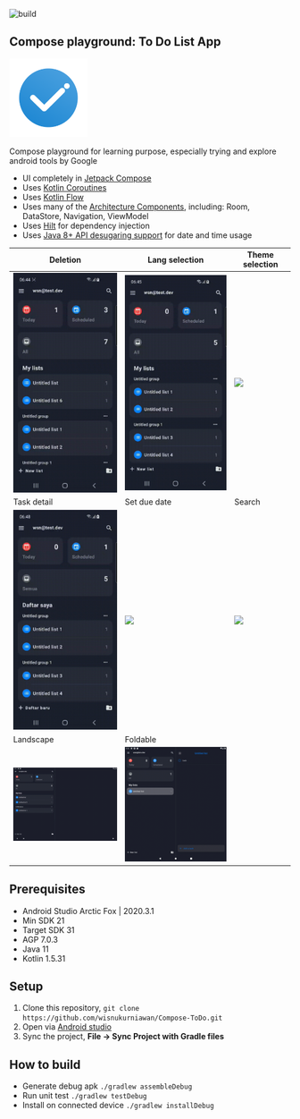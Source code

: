 ![build](https://github.com/wisnukurniawan/Compose-ToDo/actions/workflows/build.yml/badge.svg)

## Compose playground: To Do List App

<img src="art/playstore_icon.png" width="140">

Compose playground for learning purpose, especially trying and explore android tools by Google

* UI completely in [Jetpack Compose](https://developer.android.com/jetpack/compose)
* Uses [Kotlin Coroutines](https://kotlinlang.org/docs/reference/coroutines/coroutines-guide.html)
* Uses [Kotlin Flow](https://kotlinlang.org/docs/flow.html)
* Uses many of the [Architecture Components](https://developer.android.com/topic/libraries/architecture/), including: Room, DataStore, Navigation, ViewModel
* Uses [Hilt](https://dagger.dev/hilt/) for dependency injection
* Uses [Java 8+ API desugaring support](https://developer.android.com/studio/write/java8-support#library-desugaring) for date and time usage

| Deletion | Lang selection | Theme selection |
| ---- | ---- | ---- |
| <img src="art/delete.gif" width="260"> | <img src="art/language.gif" width="260"> | <img src="art/theme.gif" width="260"> |
| Task detail | Set due date | Search |
| <img src="art/detail.gif" width="260"> | <img src="art/duedate.gif" width="260"> | <img src="art/search.gif" width="260"> |
| Landscape | Foldable |
| <img src="art/landscape.gif" width="260"> | <img src="art/foldable.gif" width="260"> |

## Prerequisites

* Android Studio Arctic Fox | 2020.3.1
* Min SDK 21
* Target SDK 31
* AGP 7.0.3
* Java 11
* Kotlin 1.5.31

## Setup

1. Clone this repository, `git clone https://github.com/wisnukurniawan/Compose-ToDo.git`
2. Open via [Android studio](https://developer.android.com/studio)
3. Sync the project, **File -> Sync Project with Gradle files**

## How to build

* Generate debug apk `./gradlew assembleDebug`
* Run unit test `./gradlew testDebug`
* Install on connected device `./gradlew installDebug`
